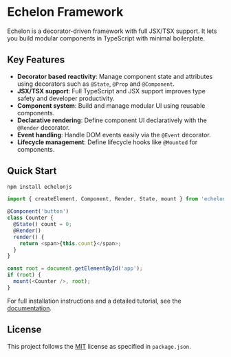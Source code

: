 # Echelon Framework

Echelon is a decorator-driven framework with full JSX/TSX support. It lets you build modular components in TypeScript with minimal boilerplate.

## Key Features

* **Decorator based reactivity**: Manage component state and attributes using decorators such as `@State`, `@Prop` and `@Component`.
* **JSX/TSX support**: Full TypeScript and JSX support improves type safety and developer productivity.
* **Component system**: Build and manage modular UI using reusable components.
* **Declarative rendering**: Define component UI declaratively with the `@Render` decorator.
* **Event handling**: Handle DOM events easily via the `@Event` decorator.
* **Lifecycle management**: Define lifecycle hooks like `@Mounted` for components.

## Quick Start

```bash
npm install echelonjs
```

```typescript jsx
import { createElement, Component, Render, State, mount } from 'echelonjs';

@Component('button')
class Counter {
  @State() count = 0;
  @Render()
  render() {
    return <span>{this.count}</span>;
  }
}

const root = document.getElementById('app');
if (root) {
  mount(<Counter />, root);
}
```

For full installation instructions and a detailed tutorial, see the [documentation](docs/README.md).

## License

This project follows the [MIT](LICENSE) license as specified in `package.json`.
